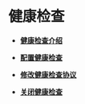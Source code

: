 # 健康检查<a name="elb_ug_hc_0000"></a>

-   **[健康检查介绍](健康检查介绍.md)**  

-   **[配置健康检查](配置健康检查.md)**  

-   **[修改健康检查协议](修改健康检查协议.md)**  

-   **[关闭健康检查](关闭健康检查.md)**  


